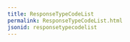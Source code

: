 ```yaml
---
title: ResponseTypeCodeList
permalink: ResponseTypeCodeList.html
jsonid: responsetypecodelist
---
```

